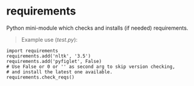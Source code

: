 # requirements
Python mini-module which checks and installs (if needed) requirements.

> Example use (_test.py_):
```
import requirements
requirements.add('nltk', '3.5')
requirements.add('pyfiglet', False) 
# Use False or 0 or '' as second arg to skip version checking,
# and install the latest one available. 
requirements.check_reqs()
```

